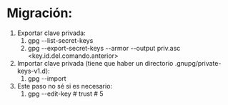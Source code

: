 # Migración:

1. Exportar clave privada:
	1. gpg --list-secret-keys
	2. gpg --export-secret-keys --armor --output priv.asc <key.id.del.comando.anterior>
2. Importar clave privada (tiene que haber un directorio .gnupg/private-keys-v1.d):
	1. gpg --import <pkey>
3. Este paso no sé si es necesario:
	1. gpg --edit-key <keyid> # trust # 5

